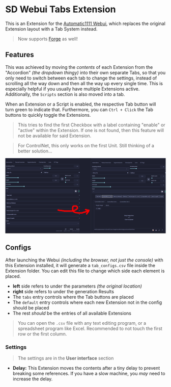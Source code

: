 ﻿# SD Webui Tabs Extension
This is an Extension for the [Automatic1111 Webui](https://github.com/AUTOMATIC1111/stable-diffusion-webui), which replaces the original Extension layout with a Tab System instead.

> Now supports [Forge](https://github.com/lllyasviel/stable-diffusion-webui-forge) as well!

## Features
This was achieved by moving the *contents* of each Extension from the "Accordion" *(the dropdown thingy)* into their own separate Tabs, 
so that you only need to switch between each tab to change the settings, instead of scrolling all the way down and then all the way up every single time. 
This is especially helpful if you usually have multiple Extensions active.
Additionally, the `Scripts` section is also moved into a tab.

When an Extension or a Script is enabled, the respective Tab button will turn green to indicate that. Furthermore, you can `Ctrl + Click` the Tab buttons to quickly toggle the Extensions.
> This tries to find the first Checkbox with a label containing "enable" or "active" within the Extension. If one is not found, then this feature will not be available for said Extension.

> For ControlNet, this only works on the first Unit. Still thinking of a better solution...

<p align="center"><img src="demo.jpg" width=768></p>

## Configs
After launching the Webui *(including the browser, not just the console)* with this Extension installed, it will generate a `tab_configs.csv` file inside the Extension folder.
You can edit this file to change which side each element is placed. 
- **left** side refers to under the parameters *(the original location)*
- **right** side refers to under the generation Results
- The `tabs` entry controls where the Tab buttons are placed
- The `default` entry controls where each new Extension not in the config should be placed
- The rest *should* be the entries of all available Extensions

> You can open the `.csv` file with any text editing program, or a spreadsheet program like Excel. Recommended to not touch the first row or the first column.

### Settings
> The settings are in the **User interface** section
- **Delay:** This Extension moves the contents after a tiny delay to prevent breaking some references. If you have a slow machine, you *may* need to increase the delay.
